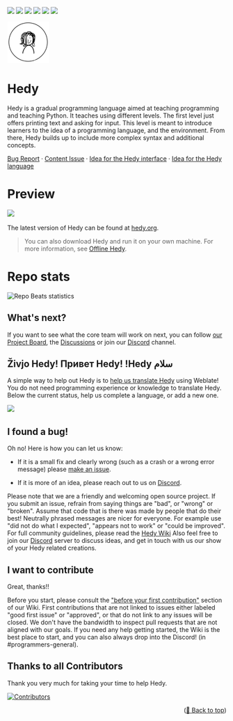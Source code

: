 [![](https://zenodo.org/badge/226863521.svg)](https://zenodo.org/doi/10.5281/zenodo.10084456)
![](https://img.shields.io/github/commit-activity/m/hedyorg/hedy)
![](https://img.shields.io/github/last-commit/hedyorg/hedy)
![](https://img.shields.io/github/stars/hedyorg/hedy)
![](https://img.shields.io/github/contributors/hedyorg/hedy)
![](https://img.shields.io/github/issues/hedyorg/hedy)

![](static/images/Hedy-logo-96x96-round.png)
<div id="top"></div>

# Hedy

Hedy is a gradual programming language aimed at teaching programming and teaching Python. It teaches using different levels. The first level just offers printing text and asking for input. This level is meant to introduce learners to the idea of a programming language, and the environment. From there, Hedy builds up to include more complex syntax and additional concepts.

[Bug Report](https://github.com/hedyorg/hedy/issues/new?assignees=&labels=&projects=&template=bug_report.md&title=%5BBUG%5D) · [Content Issue](https://github.com/hedyorg/hedy/issues/new?assignees=&labels=&projects=&template=content.md&title=%5BCONTENT%5D) · [Idea for the Hedy interface](https://github.com/hedyorg/hedy/issues/new?assignees=&labels=&projects=&template=idea-for-the-hedy-interface.md&title=%5BUI+idea%5D) · [Idea for the Hedy language](https://github.com/hedyorg/hedy/issues/new?assignees=&labels=&projects=&template=idea-for-the-hedy-language.md&title=%5BLANGUAGE+idea%5D)

# Preview

![](https://user-images.githubusercontent.com/1003685/230636245-668ef2a1-c38b-47cf-84e4-0896ee6a72e8.png)

The latest version of Hedy can be found at [hedy.org](https://hedy.org).

> You can also download Hedy and run it on your own machine. For more information, see [Offline Hedy](https://github.com/hedyorg/hedy/wiki/Offline-Hedy).

# Repo stats

![Repo Beats statistics](https://repobeats.axiom.co/api/embed/a3206e7c42293ee71446a7081b9c98636953501c.svg "Repobeats analytics image")

## What's next?

If you want to see what the core team will work on next, you can follow [our Project Board](https://github.com/orgs/hedyorg/projects/1/views/5), the [Discussions](https://github.com/hedyorg/hedy/discussions) or join our [Discord](https://discord.gg/8yY7dEme9r) channel.

## Živjo Hedy! Привет Hedy! !Hedy سلام

A simple way to help out Hedy is to [help us translate Hedy](https://github.com/hedyorg/hedy/wiki/Hedy-Translation-Tutorial) using Weblate! You do not need programming experience or knowledge to translate Hedy. Below the current status, help us complete a language, or add a new one.

[![](https://hosted.weblate.org/widgets/hedy/-/multi-auto.svg)](https://hosted.weblate.org/engage/hedy/)

## I found a bug!

Oh no! Here is how you can let us know:

* If it is a small fix and clearly wrong (such as a crash or a wrong error message) please [make an issue](https://github.com/hedyorg/hedy/issues/new/choose).

* If it is more of an idea, please reach out to us on [Discord](https://discord.gg/8yY7dEme9r).

Please note that we are a friendly and welcoming open source project. If you submit an issue, refrain from saying things are "bad", or "wrong" or "broken". Assume that code that is there was made by people that do their best! Neutrally phrased messages are nicer for everyone. For example use "did not do what I expected", "appears not to work" or "could be improved". For full community guidelines, please read the [Hedy Wiki](https://github.com/hedyorg/hedy/wiki)
Also feel free to join our [Discord](https://discord.gg/8yY7dEme9r) server to discuss ideas, and get in touch with us our show of your Hedy related creations.

## I want to contribute

Great, thanks!!

Before you start, please consult the ["before your first contribution"](https://github.com/hedyorg/hedy/wiki#getting-started-on-your-first-contribution) section of our Wiki. First contributions that are not linked to issues either labeled "good first issue" or "approved", or that do not link to any issues will be closed. We don't have the bandwidth to inspect pull requests that are not aligned with our goals. If you need any help getting started, the Wiki is the best place to start, and you can also always drop into the Discord! (in #programmers-general).

## Thanks to all Contributors

Thank you very much for taking your time to help Hedy.

[![Contributors](https://contrib.rocks/image?repo=hedyorg/hedy)]([https://github.com/codemaniac-sahil/news-webapp-api](https://github.com/hedyorg/hedy)https://github.com/hedyorg/hedy/graphs/contributors)
<p align="right">(<a href="#top">🔼 Back to top</a>)</p>

